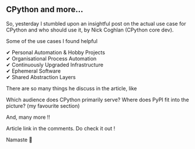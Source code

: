 ## CPython and more...

So, yesterday I stumbled upon an insightful post on the actual use case for CPython and who should use it, by Nick Coghlan (CPython core dev).

Some of the use cases I found helpful

✔ Personal Automation & Hobby Projects</br>
✔ Organisational Process Automation</br>
✔ Continuously Upgraded Infrastructure</br>
✔ Ephemeral Software</br>
✔ Shared Abstraction Layers

There are so many things he discuss in the article, like

Which audience does CPython primarily serve?
Where does PyPI fit into the picture? (my favourite section)

And, many more !!

Article link in the comments. Do check it out !

Namaste 🙏